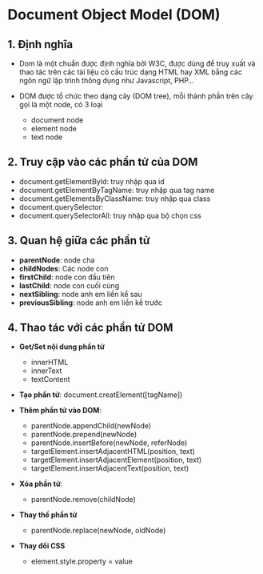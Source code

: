 # Document Object Model (DOM)

## 1. Định nghĩa

- Dom là một chuẩn được định nghĩa bởi W3C, được dùng để truy xuất và thao tác trên các tài liệu có cấu trúc dạng HTML hay XML bằng các ngôn ngữ lập trình thông dụng như Javascript, PHP…

- DOM được tổ chức theo dạng cây (DOM tree), mỗi thành phần trên cây gọi là một node, có 3 loại
  - document node
  - element node
  - text node

## 2. Truy cập vào các phần tử của DOM

- document.getElementById: truy nhập qua id
- document.getElementByTagName: truy nhập qua tag name
- document.getElementsByClassName: truy nhập qua class
- document.querySelector:
- document.querySelectorAll: truy nhập qua bộ chọn css

## 3. Quan hệ giữa các phần tử

- **parentNode**: node cha
- **childNodes**: Các node con
- **firstChild**: node con đầu tiên
- **lastChild**: node con cuối cùng
- **nextSibling**: node anh em liền kề sau
- **previousSibling**: node anh em liền kề trước

## 4. Thao tác với các phần tử DOM

- **Get/Set nội dung phần tử**
  - innerHTML
  - innerText
  - textContent
- **Tạo phần tử**: document.creatElement([tagName])
- **Thêm phần tử vào DOM**:

  - parentNode.appendChild(newNode)
  - parentNode.prepend(newNode)
  - parentNode.insertBefore(newNode, referNode)
  - targetElement.insertAdjacentHTML(position, text)
  - targetElement.insertAdjacentElement(position, text)
  - targetElement.insertAdjacentText(position, text)

- **Xóa phần tử**:
  - parentNode.remove(childNode)
- **Thay thế phần tử**

  - parentNode.replace(newNode, oldNode)

- **Thay đổi CSS**
  - element.style.property = value

